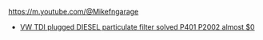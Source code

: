 https://m.youtube.com/@Mikefngarage

- [VW TDI plugged DIESEL particulate filter solved P401 P2002 almost $0](https://youtu.be/Er2gyoaBH2M)
